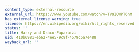 ```yaml
---
content_type: external-resource
external_url: https://www.youtube.com/watch?v=TV9IOWPT6nM
has_external_license_warning: true
license: https://en.wikipedia.org/wiki/All_rights_reserved
status: ''
title: Harry and Draco-Paparazzi
uid: 410b6981-eb62-4ee5-9c9f-4579c5a7e488
wayback_url: ''
---
```

